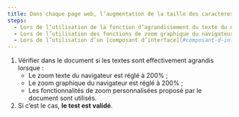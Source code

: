 ```yaml
---
title: Dans chaque page web, l’augmentation de la taille des caractères jusqu’à 200%, au moins, doit être possible pour l’ensemble du texte dans la page. Cette règle est-elle respectée selon une de ces conditions (hors cas particuliers) ?
steps:
  - Lors de l’utilisation de la fonction d’agrandissement du texte du navigateur ;
  - Lors de l’utilisation des fonctions de zoom graphique du navigateur ;
  - Lors de l’utilisation d’un [composant d’interface](#composant-d-interface) propre au site permettant d’agrandir le texte ou de zoomer.
---
```


1. Vérifier dans le document si les textes sont effectivement agrandis lorsque :
   - Le zoom texte du navigateur est réglé à 200% ;
   - Le zoom graphique du navigateur est réglé à 200% ;
   - Les fonctionnalités de zoom personnalisées proposé par le document sont utilisés.
2. Si c’est le cas, **le test est validé**.
